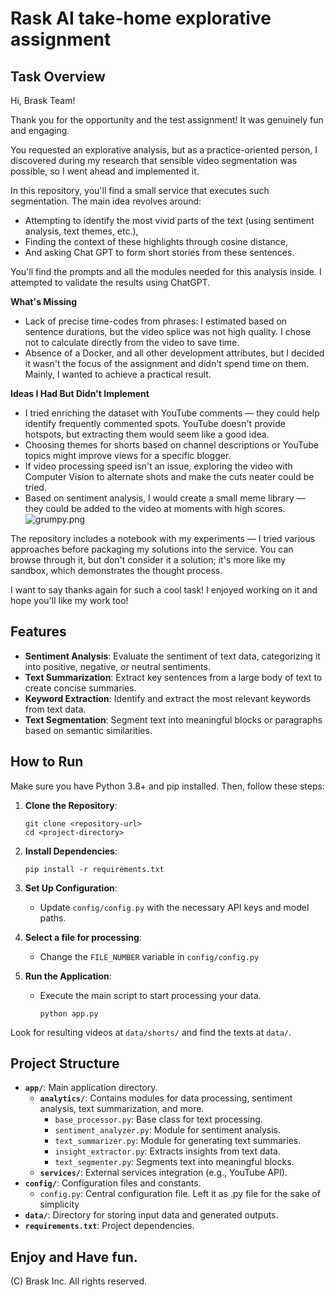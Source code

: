 # Rask AI take-home explorative assignment

## Task Overview

Hi, Brask Team!

Thank you for the opportunity and the test assignment! It was genuinely fun and engaging.

You requested an explorative analysis, but as a practice-oriented person, I discovered during my research that sensible video segmentation was possible, so I went ahead and implemented it.

In this repository, you'll find a small service that executes such segmentation. The main idea revolves around:
- Attempting to identify the most vivid parts of the text (using sentiment analysis, text themes, etc.),
- Finding the context of these highlights through cosine distance,
- And asking Chat GPT to form short stories from these sentences.

You'll find the prompts and all the modules needed for this analysis inside. I attempted to validate the results using ChatGPT.

**What's Missing**
- Lack of precise time-codes from phrases: I estimated based on sentence durations, but the video splice was not high quality. I chose not to calculate directly from the video to save time.
- Absence of a Docker, and all other development attributes, but I decided it wasn't the focus of the assignment and didn't spend time on them. Mainly, I wanted to achieve a practical result.

**Ideas I Had But Didn't Implement**

- I tried enriching the dataset with YouTube comments — they could help identify frequently commented spots. YouTube doesn't provide hotspots, but extracting them would seem like a good idea.
- Choosing themes for shorts based on channel descriptions or YouTube topics might improve views for a specific blogger.
- If video processing speed isn't an issue, exploring the video with Computer Vision to alternate shots and make the cuts neater could be tried. 
- Based on sentiment analysis, I would create a small meme library — they could be added to the video at moments with high scores.
![grumpy.png](https://www.palmbeachpost.com/gcdn/authoring/2013/06/02/NPPP/ghows-LK-b5f8745d-d134-4a5c-8d6c-cf570b96573a-2f43bf6d.jpeg?width=660&height=372&fit=crop&format=pjpg&auto=webp)

The repository includes a notebook with my experiments — I tried various approaches before packaging my solutions into the service. You can browse through it, but don't consider it a solution; it's more like my sandbox, which demonstrates the thought process.

I want to say thanks again for such a cool task! I enjoyed working on it and hope you'll like my work too!

## Features

- **Sentiment Analysis**: Evaluate the sentiment of text data, categorizing it into positive, negative, or neutral sentiments.
- **Text Summarization**: Extract key sentences from a large body of text to create concise summaries.
- **Keyword Extraction**: Identify and extract the most relevant keywords from text data.
- **Text Segmentation**: Segment text into meaningful blocks or paragraphs based on semantic similarities.

## How to Run

Make sure you have Python 3.8+ and pip installed. Then, follow these steps:

1. **Clone the Repository**:
   ```
   git clone <repository-url>
   cd <project-directory>
   ```

2. **Install Dependencies**:
   ```
   pip install -r requirements.txt
   ```

3. **Set Up Configuration**:
   - Update `config/config.py` with the necessary API keys and model paths.

4. **Select a file for processing**:
   - Change the `FILE_NUMBER` variable in `config/config.py`

6. **Run the Application**:
   - Execute the main script to start processing your data.
     ```
     python app.py
     ```
     
Look for resulting videos at `data/shorts/` and find the texts at `data/`.

## Project Structure

- **`app/`**: Main application directory.
  - **`analytics/`**: Contains modules for data processing, sentiment analysis, text summarization, and more.
    - `base_processor.py`: Base class for text processing.
    - `sentiment_analyzer.py`: Module for sentiment analysis.
    - `text_summarizer.py`: Module for generating text summaries.
    - `insight_extractor.py`: Extracts insights from text data.
    - `text_segmenter.py`: Segments text into meaningful blocks.
  - **`services/`**: External services integration (e.g., YouTube API).
- **`config/`**: Configuration files and constants.
  - `config.py`: Central configuration file. Left it as .py file for the sake of simplicity 
- **`data/`**: Directory for storing input data and generated outputs.
- **`requirements.txt`**: Project dependencies.

## Enjoy and Have fun.

(C) Brask Inc. All rights reserved.
